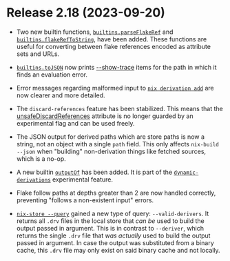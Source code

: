 # Release 2.18 (2023-09-20)

- Two new builtin functions,
  [`builtins.parseFlakeRef`](@docroot@/language/builtins.md#builtins-parseFlakeRef)
  and
  [`builtins.flakeRefToString`](@docroot@/language/builtins.md#builtins-flakeRefToString),
  have been added.
  These functions are useful for converting between flake references encoded as attribute sets and URLs.

- [`builtins.toJSON`](@docroot@/language/builtins.md#builtins-parseFlakeRef) now prints [--show-trace](@docroot@/command-ref/conf-file.html#conf-show-trace) items for the path in which it finds an evaluation error.

- Error messages regarding malformed input to [`nix derivation add`](@docroot@/command-ref/new-cli/nix3-derivation-add.md) are now clearer and more detailed.

- The `discard-references` feature has been stabilized.
  This means that the
  [unsafeDiscardReferences](@docroot@/development/experimental-features.md#xp-feature-discard-references)
  attribute is no longer guarded by an experimental flag and can be used
  freely.

- The JSON output for derived paths which are store paths is now a string, not an object with a single `path` field.
  This only affects `nix-build --json` when "building" non-derivation things like fetched sources, which is a no-op.

- A new builtin [`outputOf`](@docroot@/language/builtins.md#builtins-outputOf) has been added.
  It is part of the [`dynamic-derivations`](@docroot@/development/experimental-features.md#xp-feature-dynamic-derivations) experimental feature.

- Flake follow paths at depths greater than 2 are now handled correctly, preventing "follows a non-existent input" errors.

- [`nix-store --query`](@docroot@/command-ref/nix-store/query.md) gained a new type of query: `--valid-derivers`. It returns all `.drv` files in the local store that *can be* used to build the output passed in argument. This is in contrast to `--deriver`, which returns the single `.drv` file that *was actually* used to build the output passed in argument. In case the output was substituted from a binary cache, this `.drv` file may only exist on said binary cache and not locally.
